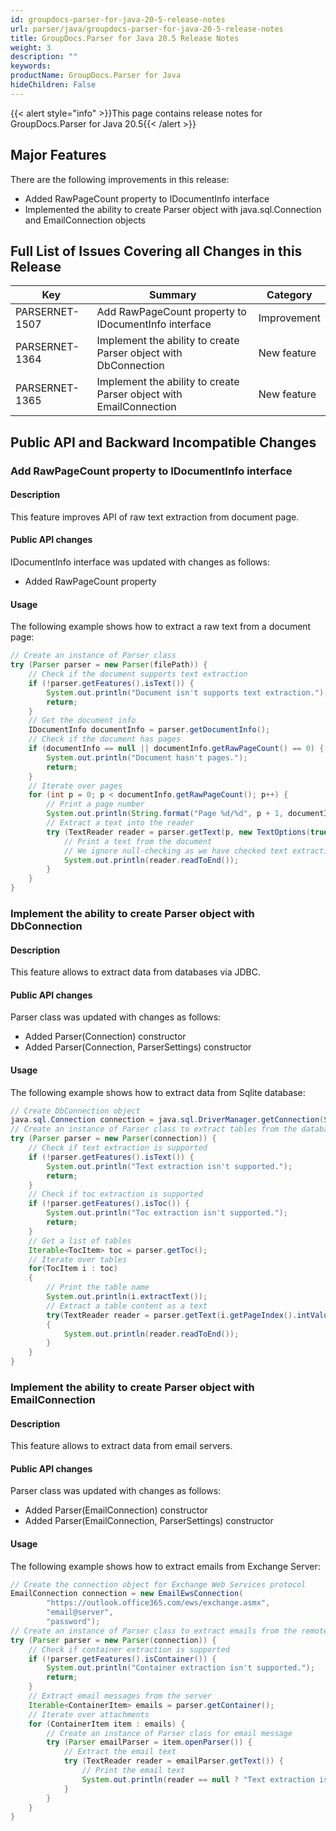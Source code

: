 ```yaml
---
id: groupdocs-parser-for-java-20-5-release-notes
url: parser/java/groupdocs-parser-for-java-20-5-release-notes
title: GroupDocs.Parser for Java 20.5 Release Notes
weight: 3
description: ""
keywords: 
productName: GroupDocs.Parser for Java
hideChildren: False
---
```

{{< alert style="info" >}}This page contains release notes for GroupDocs.Parser for Java 20.5{{< /alert >}}

## Major Features

There are the following improvements in this release:

*   Added RawPageCount property to IDocumentInfo interface
*   Implemented the ability to create Parser object with java.sql.Connection and EmailConnection objects

## Full List of Issues Covering all Changes in this Release

| Key | Summary | Category |
| --- | --- | --- |
| PARSERNET-1507 | Add RawPageCount property to IDocumentInfo interface | Improvement |
| PARSERNET-1364 | Implement the ability to create Parser object with DbConnection | New feature |
| PARSERNET-1365 | Implement the ability to create Parser object with EmailConnection | New feature |

## Public API and Backward Incompatible Changes

### Add RawPageCount property to IDocumentInfo interface

#### Description

This feature improves API of raw text extraction from document page.

#### Public API changes

IDocumentInfo interface was updated with changes as follows:

*   Added RawPageCount property

#### Usage

The following example shows how to extract a raw text from a document page:

```java
// Create an instance of Parser class
try (Parser parser = new Parser(filePath)) {
    // Check if the document supports text extraction
    if (!parser.getFeatures().isText()) {
        System.out.println("Document isn't supports text extraction.");
        return;
    }
    // Get the document info
    IDocumentInfo documentInfo = parser.getDocumentInfo();
    // Check if the document has pages
    if (documentInfo == null || documentInfo.getRawPageCount() == 0) {
        System.out.println("Document hasn't pages.");
        return;
    }
    // Iterate over pages
    for (int p = 0; p < documentInfo.getRawPageCount(); p++) {
        // Print a page number
        System.out.println(String.format("Page %d/%d", p + 1, documentInfo.getRawPageCount()));
        // Extract a text into the reader
        try (TextReader reader = parser.getText(p, new TextOptions(true))) {
            // Print a text from the document
            // We ignore null-checking as we have checked text extraction feature support earlier
            System.out.println(reader.readToEnd());
        }
    }
}
```

### Implement the ability to create Parser object with DbConnection

#### Description

This feature allows to extract data from databases via JDBC.

#### Public API changes

Parser class was updated with changes as follows:

*   Added Parser(Connection) constructor
*   Added Parser(Connection, ParserSettings) constructor

#### Usage

The following example shows how to extract data from Sqlite database:

```java
// Create DbConnection object
java.sql.Connection connection = java.sql.DriverManager.getConnection(String.format("jdbc:sqlite:%s", Constants.SampleDatabase));
// Create an instance of Parser class to extract tables from the database
try (Parser parser = new Parser(connection)) {
    // Check if text extraction is supported
    if (!parser.getFeatures().isText()) {
        System.out.println("Text extraction isn't supported.");
        return;
    }
    // Check if toc extraction is supported
    if (!parser.getFeatures().isToc()) {
        System.out.println("Toc extraction isn't supported.");
        return;
    }
    // Get a list of tables
    Iterable<TocItem> toc = parser.getToc();
    // Iterate over tables
    for(TocItem i : toc)
    {
        // Print the table name
        System.out.println(i.extractText());
        // Extract a table content as a text
        try(TextReader reader = parser.getText(i.getPageIndex().intValue()))
        {
            System.out.println(reader.readToEnd());
        }
    }
}
```

### Implement the ability to create Parser object with EmailConnection

#### Description

This feature allows to extract data from email servers.

#### Public API changes

Parser class was updated with changes as follows:

*   Added Parser(EmailConnection) constructor
*   Added Parser(EmailConnection, ParserSettings) constructor

#### Usage

The following example shows how to extract emails from Exchange Server:

```java
// Create the connection object for Exchange Web Services protocol
EmailConnection connection = new EmailEwsConnection(
        "https://outlook.office365.com/ews/exchange.asmx",
        "email@server",
        "password");
// Create an instance of Parser class to extract emails from the remote server
try (Parser parser = new Parser(connection)) {
    // Check if container extraction is supported
    if (!parser.getFeatures().isContainer()) {
        System.out.println("Container extraction isn't supported.");
        return;
    }
    // Extract email messages from the server
    Iterable<ContainerItem> emails = parser.getContainer();
    // Iterate over attachments
    for (ContainerItem item : emails) {
        // Create an instance of Parser class for email message
        try (Parser emailParser = item.openParser()) {
            // Extract the email text
            try (TextReader reader = emailParser.getText()) {
                // Print the email text
                System.out.println(reader == null ? "Text extraction isn't supported." : reader.readToEnd());
            }
        }
    }
}
```
